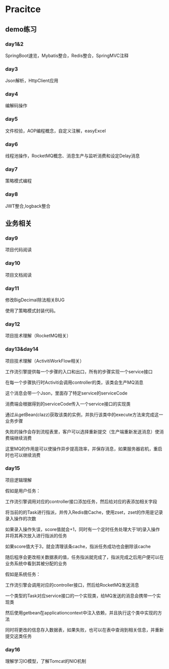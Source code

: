 # Pracitce

## demo练习
### day1&2
SpringBoot速览，Mybatis整合，Redis整合，SpringMVC注释
### day3
Json解析，HttpClient应用
### day4
编解码操作
### day5
文件校验，AOP编程概念，自定义注解，easyExcel
### day6
线程池操作，RocketMQ概念、消息生产与监听消费和设定Delay消息
### day7
策略模式编程
### day8
JWT整合,logback整合

## 业务相关
### day9
项目代码阅读
### day10
项目文档阅读
### day11
修改BigDecimal除法相关BUG

使用了策略模式封装代码。
### day12
项目技术理解（RocketMQ相关）
### day13&day14
项目技术理解（ActivitiWorkFlow相关）

工作流引擎提供每一个步骤的入口和出口，所有的步骤实现一个service接口

在每一个步骤执行时Activiti会调用controller的类，该类会生产MQ消息

这个消息会带一个Json，里面存了特定service的serviceCode

消费端会根据得到的serviceCode传入一个service接口的实现类

通过从getBean(clazz)获取该类的实例，并执行该类中的execute方法来完成这一业务步骤

失败的操作会存到流程表里，客户可以选择重新提交（生产端重新发送消息）使消费端继续消费

这里MQ的作用是可以使操作异步提高效率，并保存消息，如果服务器宕机，重启时也可以继续消费

### day15
项目逻辑理解

假如是用户任务：

工作流引擎调用对应的controller接口添加任务，然后给对应的表添加相关字段

将当前的的Task进行指派，并传入Redis做Cache，使用zset，zset的作用是记录录入操作的次数

如果录入操作失误，score值就会+1，同时有一个定时任务处理大于1的录入操作并将其再次放入进行指派的任务

如果score值大于3，就会清理该条cache，指派任务成功也会删除该cache

随后程序会更改相关数据表的值，任务指派就完成了，指派完成之后用户便可以在业务系统中看到其被分配的业务

假如是系统任务：

工作流引擎会调用对应的controller接口，然后给RocketMQ发送消息

一个类型的Task对应service接口的一个实现类，给MQ发送的消息会携带一个实现类

然后使用getbean在applicationcontext中注入依赖，并且执行这个类中实现的方法

同时将更改的信息存入数据表，如果失败，也可以在表中查询到相关信息，并重新提交这类任务

### day16
理解学习IO模型，了解Tomcat的NIO机制